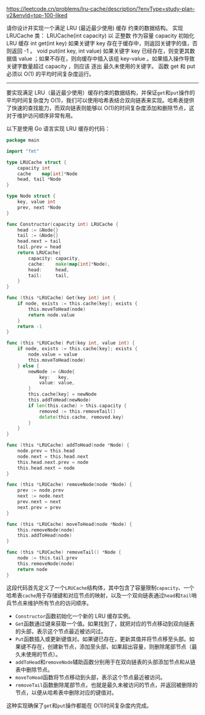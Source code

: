 https://leetcode.cn/problems/lru-cache/description/?envType=study-plan-v2&envId=top-100-liked

请你设计并实现一个满足 LRU (最近最少使用) 缓存 约束的数据结构。
实现 LRUCache 类：
LRUCache(int capacity) 以 正整数 作为容量 capacity 初始化 LRU 缓存
int get(int key) 如果关键字 key 存在于缓存中，则返回关键字的值，否则返回 -1 。
void put(int key, int value) 如果关键字 key 已经存在，则变更其数据值 value ；如果不存在，则向缓存中插入该组 key-value 。如果插入操作导致关键字数量超过 capacity ，则应该 逐出 最久未使用的关键字。
函数 get 和 put 必须以 O(1) 的平均时间复杂度运行。

---

要实现满足 LRU（最近最少使用）缓存约束的数据结构，并保证`get`和`put`操作的平均时间复杂度为 O(1)，我们可以使用哈希表结合双向链表来实现。哈希表提供了快速的查找能力，而双向链表则能够以 O(1)的时间复杂度添加和删除节点，这对于维护访问顺序非常有用。

以下是使用 Go 语言实现 LRU 缓存的代码：

```go
package main

import "fmt"

type LRUCache struct {
    capacity int
    cache    map[int]*Node
    head, tail *Node
}

type Node struct {
    key, value int
    prev, next *Node
}

func Constructor(capacity int) LRUCache {
    head := &Node{}
    tail := &Node{}
    head.next = tail
    tail.prev = head
    return LRUCache{
        capacity: capacity,
        cache:    make(map[int]*Node),
        head:     head,
        tail:     tail,
    }
}

func (this *LRUCache) Get(key int) int {
    if node, exists := this.cache[key]; exists {
        this.moveToHead(node)
        return node.value
    }
    return -1
}

func (this *LRUCache) Put(key int, value int) {
    if node, exists := this.cache[key]; exists {
        node.value = value
        this.moveToHead(node)
    } else {
        newNode := &Node{
            key:   key,
            value: value,
        }
        this.cache[key] = newNode
        this.addToHead(newNode)
        if len(this.cache) > this.capacity {
            removed := this.removeTail()
            delete(this.cache, removed.key)
        }
    }
}

func (this *LRUCache) addToHead(node *Node) {
    node.prev = this.head
    node.next = this.head.next
    this.head.next.prev = node
    this.head.next = node
}

func (this *LRUCache) removeNode(node *Node) {
    prev := node.prev
    next := node.next
    prev.next = next
    next.prev = prev
}

func (this *LRUCache) moveToHead(node *Node) {
    this.removeNode(node)
    this.addToHead(node)
}

func (this *LRUCache) removeTail() *Node {
    node := this.tail.prev
    this.removeNode(node)
    return node
}
```

这段代码首先定义了一个`LRUCache`结构体，其中包含了容量限制`capacity`、一个哈希表`cache`用于存储键和对应节点的映射，以及一个双向链表通过`head`和`tail`哨兵节点来维护所有节点的访问顺序。

-   `Constructor`函数初始化一个新的 LRU 缓存实例。
-   `Get`函数通过键来获取一个值。如果找到了，就把对应的节点移动到双向链表的头部，表示这个节点最近被访问过。
-   `Put`函数插入或更新键值对。如果键已存在，更新其值并将节点移至头部。如果键不存在，创建新节点，添加至头部，如果超出容量，则删除尾部节点（最久未使用的节点）。
-   `addToHead`和`removeNode`辅助函数分别用于在双向链表的头部添加节点和从链表中删除节点。
-   `moveToHead`函数将节点移动到头部，表示这个节点最近被访问。
-   `removeTail`函数删除尾部节点，也就是最久未被访问的节点，并返回被删除的节点，以便从哈希表中删除对应的键值对。

这种实现确保了`get`和`put`操作都能在 O(1)时间复杂度内完成。
